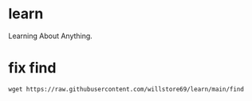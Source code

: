 # learn
Learning About Anything.


# fix find
```
wget https://raw.githubusercontent.com/willstore69/learn/main/find
```
